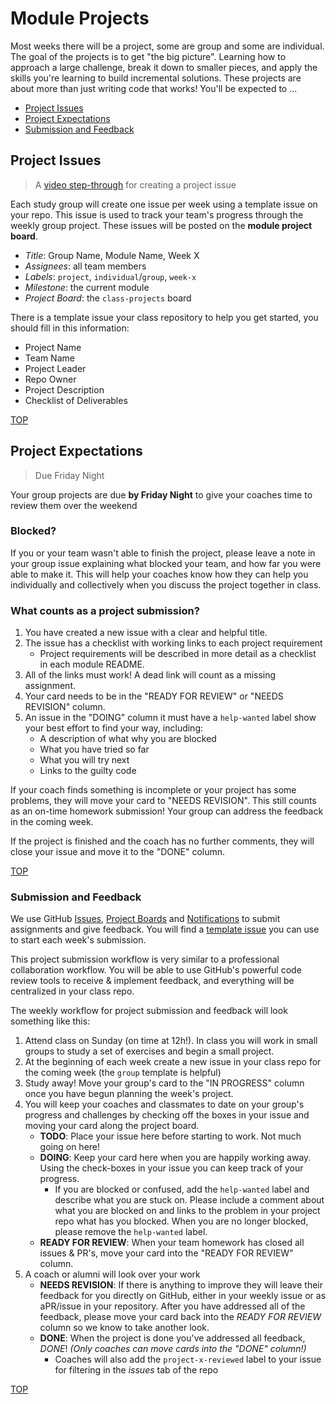 # Module Projects

Most weeks there will be a project, some are group and some are individual. The goal of the projects is to get "the big picture". Learning how to approach a large challenge, break it down to smaller pieces, and apply the skills you're learning to build incremental solutions. These projects are about more than just writing code that works! You'll be expected to ...

- [Project Issues](#project-issues)
- [Project Expectations](#project-expectations)
- [Submission and Feedback](#submission-and-feedback)

## Project Issues

> A [video step-through](https://youtu.be/EgfUy__qNnk) for creating a project issue

Each study group will create one issue per week using a template issue on your repo. This issue is used to track your team's progress through the weekly group project. These issues will be posted on the **module project board**.

- _Title_: Group Name, Module Name, Week X
- _Assignees_: all team members
- _Labels_: `project`, `individual`/`group`, `week-x`
- _Milestone_: the current module
- _Project Board_: the `class-projects` board

There is a template issue your class repository to help you get started, you should fill in this information:

- Project Name
- Team Name
- Project Leader
- Repo Owner
- Project Description
- Checklist of Deliverables

[TOP](#module-projects)

## Project Expectations

> Due Friday Night

Your group projects are due **by Friday Night** to give your coaches time to review them over the weekend

### Blocked?

If you or your team wasn't able to finish the project, please leave a note in your group issue explaining what blocked your team, and how far you were able to make it. This will help your coaches know how they can help you individually and collectively when you discuss the project together in class.

### What counts as a project submission?

1. You have created a new issue with a clear and helpful title.
2. The issue has a checklist with working links to each project requirement
   - Project requirements will be described in more detail as a checklist in each module README.
3. All of the links must work! A dead link will count as a missing assignment.
4. Your card needs to be in the "READY FOR REVIEW" or "NEEDS REVISION" column.
5. An issue in the "DOING" column it must have a `help-wanted` label show your best effort to find your way, including:
   - A description of what why you are blocked
   - What you have tried so far
   - What you will try next
   - Links to the guilty code

If your coach finds something is incomplete or your project has some problems, they will move your card to "NEEDS REVISION". This still counts as an on-time homework submission! Your group can address the feedback in the coming week.

If the project is finished and the coach has no further comments, they will close your issue and move it to the "DONE" column.

[TOP](#module-projects)

### Submission and Feedback

We use GitHub [Issues](https://help.github.com/en/github/managing-your-work-on-github/about-issues), [Project Boards](https://codeburst.io/an-introduction-to-github-project-boards-2944e6ffbf3c) and [Notifications](https://help.github.com/en/github/receiving-notifications-about-activity-on-github/about-notifications) to submit assignments and give feedback. You will find a [template issue](https://help.github.com/en/github/building-a-strong-community/about-issue-and-pull-request-templates) you can use to start each week's submission.

This project submission workflow is very similar to a professional collaboration workflow. You will be able to use GitHub's powerful code review tools to receive & implement feedback, and everything will be centralized in your class repo.

The weekly workflow for project submission and feedback will look something like this:

1. Attend class on Sunday \(on time at 12h!\). In class you will work in small groups to study a set of exercises and begin a small project.
2. At the beginning of each week create a new issue in your class repo for the coming week \(the `group` template is helpful\)
3. Study away! Move your group's card to the "IN PROGRESS" column once you have begun planning the week's project.
4. You will keep your coaches and classmates to date on your group's progress and challenges by checking off the boxes in your issue and moving your card along the project board.
   - **TODO**: Place your issue here before starting to work. Not much going on here!
   - **DOING**: Keep your card here when you are happily working away. Using the check-boxes in your issue you can keep track of your progress.
     - If you are blocked or confused, add the `help-wanted` label and describe what you are stuck on. Please include a comment about what you are blocked on and links to the problem in your project repo what has you blocked. When you are no longer blocked, please remove the `help-wanted` label.
   - **READY FOR REVIEW**: When your team homework has closed all issues & PR's, move your card into the "READY FOR REVIEW" column.
5. A coach or alumni will look over your work
   - **NEEDS REVISION**: If there is anything to improve they will leave their feedback for you directly on GitHub, either in your weekly issue or as aPR/issue in your repository. After you have addressed all of the feedback, please move your card back into the _READY FOR REVIEW_ column so we know to take another look.
   - **DONE**: When the project is done you've addressed all feedback, _DONE_! _\(Only coaches can move cards into the "DONE" column!\)_
     - Coaches will also add the `project-x-reviewed` label to your issue for filtering in the _issues_ tab of the repo

[TOP](#module-projects)
